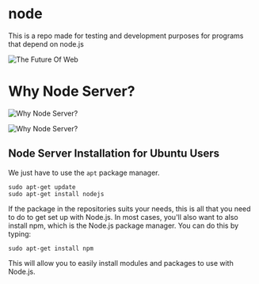 # node
This is a repo made for testing and development purposes for programs that depend on node.js

![The Future Of Web](http://adrianmejia.com/images/lamp_vs_mean.jpg "The Future Of Web")

# Why Node Server?

![Why Node Server?](http://adrianmejia.com/images/threading_java.png "Why Node Server?")

![Why Node Server?](http://adrianmejia.com/images/threading_node.png "Why Node Server?")

## Node Server Installation for Ubuntu Users

We just have to use the `apt` package manager. 

    sudo apt-get update
    sudo apt-get install nodejs

If the package in the repositories suits your needs, this is all that you need to do to get set up with Node.js. In most cases, you'll also want to also install npm, which is the Node.js package manager. You can do this by typing:

    sudo apt-get install npm
    
This will allow you to easily install modules and packages to use with Node.js.

